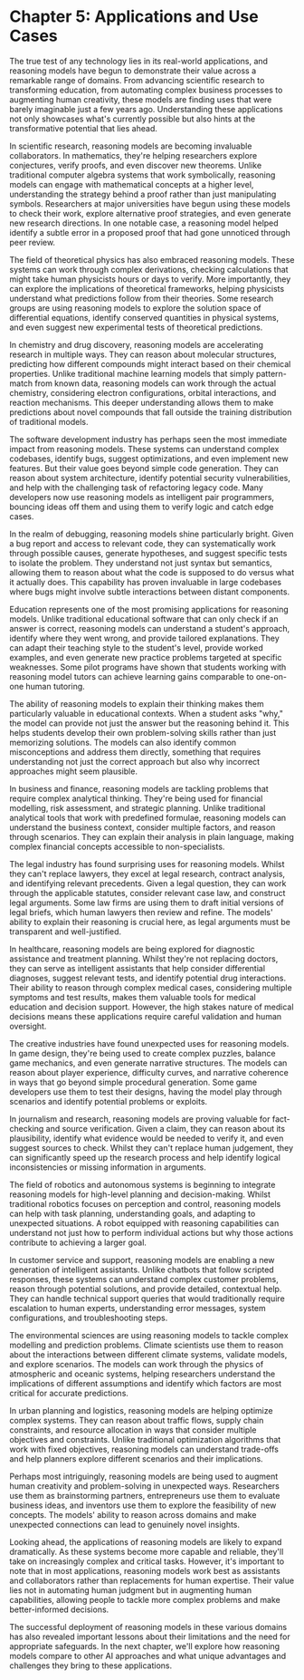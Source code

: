 # Chapter 5: Applications and Use Cases

The true test of any technology lies in its real-world applications, and reasoning models have begun to demonstrate their value across a remarkable range of domains. From advancing scientific research to transforming education, from automating complex business processes to augmenting human creativity, these models are finding uses that were barely imaginable just a few years ago. Understanding these applications not only showcases what's currently possible but also hints at the transformative potential that lies ahead.

In scientific research, reasoning models are becoming invaluable collaborators. In mathematics, they're helping researchers explore conjectures, verify proofs, and even discover new theorems. Unlike traditional computer algebra systems that work symbolically, reasoning models can engage with mathematical concepts at a higher level, understanding the strategy behind a proof rather than just manipulating symbols. Researchers at major universities have begun using these models to check their work, explore alternative proof strategies, and even generate new research directions. In one notable case, a reasoning model helped identify a subtle error in a proposed proof that had gone unnoticed through peer review.

The field of theoretical physics has also embraced reasoning models. These systems can work through complex derivations, checking calculations that might take human physicists hours or days to verify. More importantly, they can explore the implications of theoretical frameworks, helping physicists understand what predictions follow from their theories. Some research groups are using reasoning models to explore the solution space of differential equations, identify conserved quantities in physical systems, and even suggest new experimental tests of theoretical predictions.

In chemistry and drug discovery, reasoning models are accelerating research in multiple ways. They can reason about molecular structures, predicting how different compounds might interact based on their chemical properties. Unlike traditional machine learning models that simply pattern-match from known data, reasoning models can work through the actual chemistry, considering electron configurations, orbital interactions, and reaction mechanisms. This deeper understanding allows them to make predictions about novel compounds that fall outside the training distribution of traditional models.

The software development industry has perhaps seen the most immediate impact from reasoning models. These systems can understand complex codebases, identify bugs, suggest optimizations, and even implement new features. But their value goes beyond simple code generation. They can reason about system architecture, identify potential security vulnerabilities, and help with the challenging task of refactoring legacy code. Many developers now use reasoning models as intelligent pair programmers, bouncing ideas off them and using them to verify logic and catch edge cases.

In the realm of debugging, reasoning models shine particularly bright. Given a bug report and access to relevant code, they can systematically work through possible causes, generate hypotheses, and suggest specific tests to isolate the problem. They understand not just syntax but semantics, allowing them to reason about what the code is supposed to do versus what it actually does. This capability has proven invaluable in large codebases where bugs might involve subtle interactions between distant components.

Education represents one of the most promising applications for reasoning models. Unlike traditional educational software that can only check if an answer is correct, reasoning models can understand a student's approach, identify where they went wrong, and provide tailored explanations. They can adapt their teaching style to the student's level, provide worked examples, and even generate new practice problems targeted at specific weaknesses. Some pilot programs have shown that students working with reasoning model tutors can achieve learning gains comparable to one-on-one human tutoring.

The ability of reasoning models to explain their thinking makes them particularly valuable in educational contexts. When a student asks "why," the model can provide not just the answer but the reasoning behind it. This helps students develop their own problem-solving skills rather than just memorizing solutions. The models can also identify common misconceptions and address them directly, something that requires understanding not just the correct approach but also why incorrect approaches might seem plausible.

In business and finance, reasoning models are tackling problems that require complex analytical thinking. They're being used for financial modelling, risk assessment, and strategic planning. Unlike traditional analytical tools that work with predefined formulae, reasoning models can understand the business context, consider multiple factors, and reason through scenarios. They can explain their analysis in plain language, making complex financial concepts accessible to non-specialists.

The legal industry has found surprising uses for reasoning models. Whilst they can't replace lawyers, they excel at legal research, contract analysis, and identifying relevant precedents. Given a legal question, they can work through the applicable statutes, consider relevant case law, and construct legal arguments. Some law firms are using them to draft initial versions of legal briefs, which human lawyers then review and refine. The models' ability to explain their reasoning is crucial here, as legal arguments must be transparent and well-justified.

In healthcare, reasoning models are being explored for diagnostic assistance and treatment planning. Whilst they're not replacing doctors, they can serve as intelligent assistants that help consider differential diagnoses, suggest relevant tests, and identify potential drug interactions. Their ability to reason through complex medical cases, considering multiple symptoms and test results, makes them valuable tools for medical education and decision support. However, the high stakes nature of medical decisions means these applications require careful validation and human oversight.

The creative industries have found unexpected uses for reasoning models. In game design, they're being used to create complex puzzles, balance game mechanics, and even generate narrative structures. The models can reason about player experience, difficulty curves, and narrative coherence in ways that go beyond simple procedural generation. Some game developers use them to test their designs, having the model play through scenarios and identify potential problems or exploits.

In journalism and research, reasoning models are proving valuable for fact-checking and source verification. Given a claim, they can reason about its plausibility, identify what evidence would be needed to verify it, and even suggest sources to check. Whilst they can't replace human judgement, they can significantly speed up the research process and help identify logical inconsistencies or missing information in arguments.

The field of robotics and autonomous systems is beginning to integrate reasoning models for high-level planning and decision-making. Whilst traditional robotics focuses on perception and control, reasoning models can help with task planning, understanding goals, and adapting to unexpected situations. A robot equipped with reasoning capabilities can understand not just how to perform individual actions but why those actions contribute to achieving a larger goal.

In customer service and support, reasoning models are enabling a new generation of intelligent assistants. Unlike chatbots that follow scripted responses, these systems can understand complex customer problems, reason through potential solutions, and provide detailed, contextual help. They can handle technical support queries that would traditionally require escalation to human experts, understanding error messages, system configurations, and troubleshooting steps.

The environmental sciences are using reasoning models to tackle complex modelling and prediction problems. Climate scientists use them to reason about the interactions between different climate systems, validate models, and explore scenarios. The models can work through the physics of atmospheric and oceanic systems, helping researchers understand the implications of different assumptions and identify which factors are most critical for accurate predictions.

In urban planning and logistics, reasoning models are helping optimize complex systems. They can reason about traffic flows, supply chain constraints, and resource allocation in ways that consider multiple objectives and constraints. Unlike traditional optimization algorithms that work with fixed objectives, reasoning models can understand trade-offs and help planners explore different scenarios and their implications.

Perhaps most intriguingly, reasoning models are being used to augment human creativity and problem-solving in unexpected ways. Researchers use them as brainstorming partners, entrepreneurs use them to evaluate business ideas, and inventors use them to explore the feasibility of new concepts. The models' ability to reason across domains and make unexpected connections can lead to genuinely novel insights.

Looking ahead, the applications of reasoning models are likely to expand dramatically. As these systems become more capable and reliable, they'll take on increasingly complex and critical tasks. However, it's important to note that in most applications, reasoning models work best as assistants and collaborators rather than replacements for human expertise. Their value lies not in automating human judgment but in augmenting human capabilities, allowing people to tackle more complex problems and make better-informed decisions.

The successful deployment of reasoning models in these various domains has also revealed important lessons about their limitations and the need for appropriate safeguards. In the next chapter, we'll explore how reasoning models compare to other AI approaches and what unique advantages and challenges they bring to these applications.
